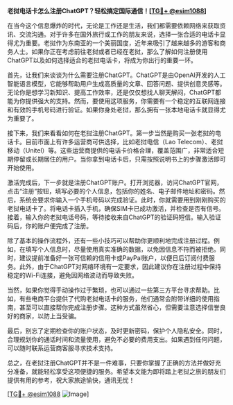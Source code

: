 **老挝电话卡怎么注册ChatGPT？轻松搞定国际通信！[[TG💪+ @esim1088](https://t.me/s/esim1088)]**

在当今这个信息爆炸的时代，无论是工作还是生活，我们都需要依赖网络来获取资讯、交流沟通。对于许多在国外旅行或工作的朋友来说，选择一张合适的电话卡显得尤为重要。老挝作为东南亚的一个美丽国度，近年来吸引了越来越多的游客和商务人士。如果你正在考虑前往老挝或者已经在老挝，那么了解如何注册使用ChatGPT以及如何选择适合的老挝电话卡，将成为你出行的重要一环。

首先，让我们来谈谈为什么需要注册ChatGPT。ChatGPT是由OpenAI开发的人工智能语言模型，它能够帮助用户生成高质量的文章、回答问题、提供创意灵感等。无论你是想学习新知识、提高工作效率，还是仅仅想找人聊天解闷，ChatGPT都能为你提供强大的支持。然而，要使用这项服务，你需要有一个稳定的互联网连接和有效的手机号码进行验证。如果你身处老挝，那么拥有一张本地电话卡就显得尤为重要了。

接下来，我们来看看如何在老挝注册ChatGPT。第一步当然是购买一张老挝的电话卡。目前市面上有许多运营商可供选择，比如老挝电信（Lao Telecom）、老挝移动（Unitel）等。这些运营商提供的电话卡价格合理，覆盖范围广，非常适合短期停留或长期居住的用户。当你拿到电话卡后，只需按照说明书上的步骤激活即可开始使用。

激活完成后，下一步就是注册ChatGPT账户。打开浏览器，访问ChatGPT官网，点击“注册”按钮，填写必要的个人信息，包括你的姓名、电子邮件地址和密码。然后，系统会要求你输入一个手机号码以完成验证。此时，你就需要用到刚刚购买的老挝电话卡了。将电话卡插入手机，确保SIM卡已成功激活，并检查是否有信号。接着，输入你的老挝电话号码，等待接收来自ChatGPT的验证码短信。输入验证码后，你的账户便完成了注册。

除了基本的操作流程外，还有一些小技巧可以帮助你更顺利地完成注册过程。例如，在填写个人信息时，尽量使用真实准确的数据，以免因信息不符而被拒绝。同时，建议提前准备好一张可信赖的信用卡或PayPal账户，以便日后订阅付费服务。此外，由于ChatGPT对网络环境有一定要求，因此建议你在注册过程中保持稳定的Wi-Fi连接，避免因网络波动而导致失败。

当然，如果你觉得手动操作过于繁琐，也可以通过一些第三方平台寻求帮助。比如，有些电商平台提供了代购老挝电话卡的服务，他们通常会附带详细的使用指南，甚至可以直接帮你完成注册步骤。这种方式虽然省心，但需要注意选择信誉良好的商家，以防上当受骗。

最后，别忘了定期检查你的账户状态，及时更新密码，保护个人隐私安全。同时，合理规划你的通话时间和流量使用，避免不必要的费用支出。如果遇到任何问题，可以随时联系运营商客服寻求技术支持。

总之，在老挝注册ChatGPT并不是一件难事，只要你掌握了正确的方法并做好充分准备，就能轻松享受这项便捷的服务。希望本文能为即将踏上老挝之旅的朋友们提供有用的参考，祝大家旅途愉快，通讯无忧！

[[TG💪+ @esim1088](https://t.me/s/esim1088) ![Image](https://i.postimg.cc/4NQfJmqS/Snipaste-2025-05-13-00-14-12.png)]